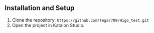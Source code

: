 ## Installation and Setup

1. Clone the repository: `https://github.com/Tegar709/Higo_test.git`
2. Open the project in Katalon Studio.
